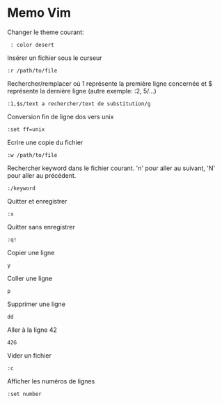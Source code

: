# Memo Vim

Changer le theme courant:

     : color desert

Insérer un fichier sous le curseur

    :r /path/to/file 

Rechercher/remplacer où 1 représente la première ligne concernée et $ représente la dernière ligne (autre exemple: :2, 5/...)

    :1,$s/text a rechercher/text de substitution/g

Conversion fin de ligne dos vers unix
    
    :set ff=unix 

Ecrire une copie du fichier 
    
    :w /path/to/file 

Rechercher keyword dans le fichier courant. 'n' pour aller au suivant, 'N' pour aller au précédent.

    :/keyword

Quitter et enregistrer
    
    :x

Quitter sans enregistrer

    :q!

Copier une ligne
    
    y

Coller une ligne
    
    p

Supprimer une ligne
    
    dd

Aller à la ligne 42

    42G

Vider un fichier

    :c

Afficher les numéros de lignes

    :set number
